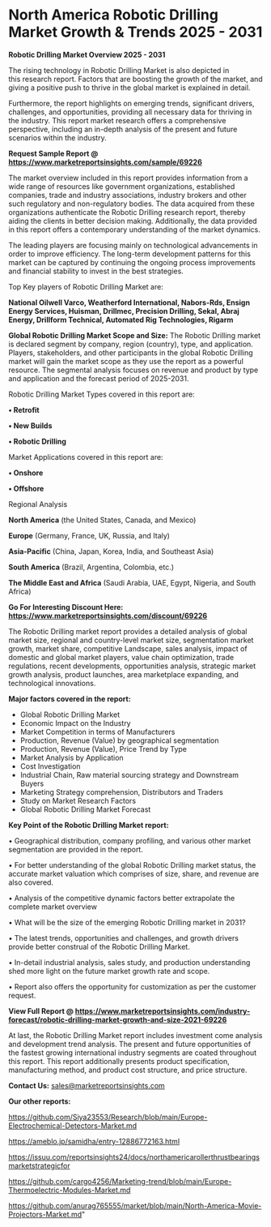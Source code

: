 # North America Robotic Drilling Market Growth & Trends 2025 - 2031

<Strong> Robotic Drilling Market Overview 2025 - 2031</strong>

The rising technology in Robotic Drilling Market is also depicted in this research report. Factors that are boosting the growth of the market, and giving a positive push to thrive in the global market is explained in detail.

Furthermore, the report highlights on emerging trends, significant drivers, challenges, and opportunities, providing all necessary data for thriving in the industry. This report market research offers a comprehensive perspective, including an in-depth analysis of the present and future scenarios within the industry.

<strong>Request Sample Report @ <a href=https://www.marketreportsinsights.com/sample/69226>https://www.marketreportsinsights.com/sample/69226</a></strong>

The market overview included in this report provides information from a wide range of resources like government organizations, established companies, trade and industry associations, industry brokers and other such regulatory and non-regulatory bodies. The data acquired from these organizations authenticate the Robotic Drilling research report, thereby aiding the clients in better decision making. Additionally, the data provided in this report offers a contemporary understanding of the market dynamics.

The leading players are focusing mainly on technological advancements in order to improve efficiency. The long-term development patterns for this market can be captured by continuing the ongoing process improvements and financial stability to invest in the best strategies.

Top Key players of Robotic Drilling Market are:

<strong>National Oilwell Varco, Weatherford International, Nabors-Rds, Ensign Energy Services, Huisman, Drillmec, Precision Drilling, Sekal, Abraj Energy, Drillform Technical, Automated Rig Technologies, Rigarm</strong>

<strong><b>Global Robotic Drilling Market Scope and Size:</b></strong>
The Robotic Drilling market is declared segment by company, region (country), type, and application. Players, stakeholders, and other participants in the global Robotic Drilling market will gain the market scope as they use the report as a powerful resource. The segmental analysis focuses on revenue and product by type and application and the forecast period of 2025-2031.

Robotic Drilling Market Types covered in this report are:

<strong>• Retrofit

• New Builds

• Robotic Drilling</strong>

Market Applications covered in this report are:

<strong>• Onshore

• Offshore</strong> 

Regional Analysis

<strong>North America</strong> (the United States, Canada, and Mexico)

<strong>Europe</strong> (Germany, France, UK, Russia, and Italy)

<strong>Asia-Pacific</strong> (China, Japan, Korea, India, and Southeast Asia)

<strong>South America</strong> (Brazil, Argentina, Colombia, etc.)

<strong>The Middle East and Africa</strong> (Saudi Arabia, UAE, Egypt, Nigeria, and South Africa)

<strong>Go For Interesting Discount Here: <a href=https://www.marketreportsinsights.com/discount/69226>https://www.marketreportsinsights.com/discount/69226</a></strong>

The Robotic Drilling market report provides a detailed analysis of global market size, regional and country-level market size, segmentation market growth, market share, competitive Landscape, sales analysis, impact of domestic and global market players, value chain optimization, trade regulations, recent developments, opportunities analysis, strategic market growth analysis, product launches, area marketplace expanding, and technological innovations.

<strong><b>Major factors covered in the report:</b></strong>
<ul>
  <li>Global Robotic Drilling Market </li>
  <li>Economic Impact on the Industry</li>
  <li>Market Competition in terms of Manufacturers</li>
  <li>Production, Revenue (Value) by geographical segmentation</li>
  <li>Production, Revenue (Value), Price Trend by Type</li>
  <li>Market Analysis by Application</li>
  <li>Cost Investigation</li>
  <li>Industrial Chain, Raw material sourcing strategy and Downstream Buyers</li>
  <li>Marketing Strategy comprehension, Distributors and Traders</li>
  <li>Study on Market Research Factors</li>
  <li>Global Robotic Drilling Market Forecast</li>
</ul>

<strong><b>Key Point of the Robotic Drilling Market report:</b></strong>

• Geographical distribution, company profiling, and various other market segmentation are provided in the report.

• For better understanding of the global Robotic Drilling market status, the accurate market valuation which comprises of size, share, and revenue are also covered.

• Analysis of the competitive dynamic factors better extrapolate the complete market overview

• What will be the size of the emerging Robotic Drilling market in 2031?

• The latest trends, opportunities and challenges, and growth drivers provide better construal of the Robotic Drilling Market.

• In-detail industrial analysis, sales study, and production understanding shed more light on the future market growth rate and scope.

• Report also offers the opportunity for customization as per the customer request.

<strong><b>View Full Report @ <a href=https://www.marketreportsinsights.com/industry-forecast/robotic-drilling-market-growth-and-size-2021-69226>https://www.marketreportsinsights.com/industry-forecast/robotic-drilling-market-growth-and-size-2021-69226</a></b></strong>


At last, the Robotic Drilling Market report includes investment come analysis and development trend analysis. The present and future opportunities of the fastest growing international industry segments are coated throughout this report. This report additionally presents product specification, manufacturing method, and product cost structure, and price structure.

<strong>Contact Us:</strong>
sales@marketreportsinsights.com

<strong>Our other reports:</strong>

<a href=https://github.com/Siya23553/Research/blob/main/Europe-Electrochemical-Detectors-Market.md>https://github.com/Siya23553/Research/blob/main/Europe-Electrochemical-Detectors-Market.md</a>

<a href=https://ameblo.jp/samidha/entry-12886772163.html>https://ameblo.jp/samidha/entry-12886772163.html</a>

<a href=https://issuu.com/reportsinsights24/docs/northamericarollerthrustbearingsmarketstrategicfor>https://issuu.com/reportsinsights24/docs/northamericarollerthrustbearingsmarketstrategicfor</a>

<a href=https://github.com/cargo4256/Marketing-trend/blob/main/Europe-Thermoelectric-Modules-Market.md>https://github.com/cargo4256/Marketing-trend/blob/main/Europe-Thermoelectric-Modules-Market.md</a>

<a href=https://github.com/anurag765555/market/blob/main/North-America-Movie-Projectors-Market.md>https://github.com/anurag765555/market/blob/main/North-America-Movie-Projectors-Market.md</a>"
